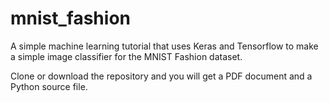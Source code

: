 # mnist_fashion

A simple machine learning tutorial that uses Keras and Tensorflow to make a simple image classifier for the MNIST Fashion dataset.

Clone or download the repository and you will get a PDF document and a Python source file.
